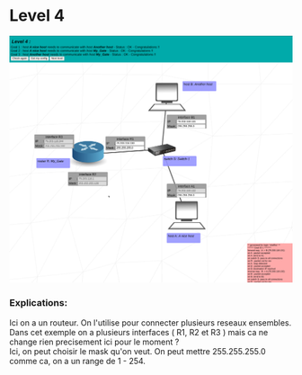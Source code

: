 # Level 4

![level4](https://github.com/Melodycherry/NetPractice/blob/main/img/level4.png)  

### Explications:  

Ici on a un routeur. On l'utilise pour connecter plusieurs reseaux ensembles.  
Dans cet exemple on a plusieurs interfaces ( R1, R2 et R3 ) mais ca ne change rien precisement ici pour le moment ?  
Ici, on peut choisir le mask qu'on veut. On peut mettre 255.255.255.0 comme ca, on a un range de 1 - 254. 